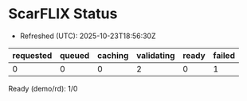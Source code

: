 ﻿# ScarFLIX Status

* Refreshed (UTC): 2025-10-23T18:56:30Z

| requested | queued | caching | validating | ready | failed |
|-----------|--------|---------|------------|-------|--------|
| 0 | 0 | 0 | 2 | 0 | 1 |

Ready (demo/rd): 1/0
